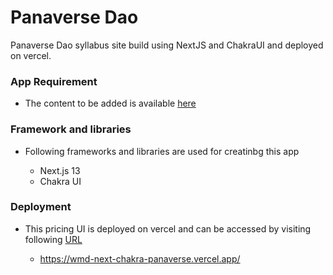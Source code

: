 # Panaverse Dao

Panaverse Dao syllabus site build using NextJS and ChakraUI and deployed on vercel.

### App Requirement

- The content to be added is available [here](https://www.panaverse.co/)

### Framework and libraries

- Following frameworks and libraries are used for creatinbg this app

  - Next.js 13
  - Chakra UI

### Deployment

- This pricing UI is deployed on vercel and can be accessed by visiting following [URL](https://wmd-next-chakra-panaverse.vercel.app/)

  - https://wmd-next-chakra-panaverse.vercel.app/
